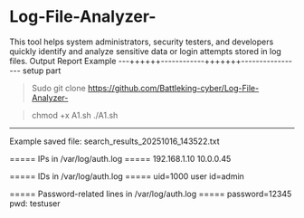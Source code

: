# Log-File-Analyzer-
This tool helps system administrators, security testers, and developers quickly identify and analyze sensitive data or login attempts stored in log files.
 Output Report Example
---++++++------------+++++++-----------------
setup part 

> Sudo git clone https://github.com/Battleking-cyber/Log-File-Analyzer-

> chmod +x A1.sh
> ./A1.sh
---------------------------------------------
Example saved file: search_results_20251016_143522.txt

===== IPs in /var/log/auth.log =====
192.168.1.10
10.0.0.45

===== IDs in /var/log/auth.log =====
uid=1000
user id=admin

===== Password-related lines in /var/log/auth.log =====
password=12345
pwd: testuser
